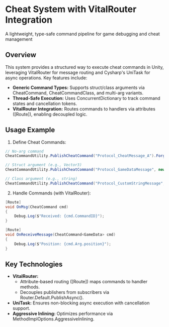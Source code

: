 # Cheat System with VitalRouter Integration
A lightweight, type-safe command pipeline for game debugging and cheat management

## Overview
This system provides a structured way to execute cheat commands in Unity, leveraging VitalRouter for message routing and Cysharp's UniTask for async operations. Key features include:

- **Generic Command Types:** Supports struct/class arguments via CheatCommand<T>, CheatCommandClass<T>, and multi-arg variants.
- **Thread-Safe Execution:** Uses ConcurrentDictionary to track command states and cancellation tokens.
- **VitalRouter Integration:** Routes commands to handlers via attributes ([Route]), enabling decoupled logic.

## Usage Example
1. Define Cheat Commands:
``` csharp
// No-arg command 
CheatCommandUtility.PublishCheatCommand("Protocol_CheatMessage_A").Forget();

// Struct argument (e.g., Vector3)
CheatCommandUtility.PublishCheatCommand("Protocol_GameDataMessage", new GameData(...)).Forget();

// Class argument (e.g., string)
CheatCommandUtility.PublishCheatCommand("Protocol_CustomStringMessage", "Hello").Forget();
```

2. Handle Commands (with VitalRouter):
``` csharp
[Route]
void OnMsg(CheatCommand cmd) 
{
    Debug.Log($"Received: {cmd.CommandID}");
}

[Route]
void OnReceiveMessage(CheatCommand<GameData> cmd) 
{
    Debug.Log($"Position: {cmd.Arg.position}"); 
}

``` 

## Key Technologies
- **VitalRouter:**
  - Attribute-based routing ([Route]) maps commands to handler methods.
  - Decouples publishers from subscribers via Router.Default.PublishAsync().
- **UniTask:** Ensures non-blocking async execution with cancellation support.
- **Aggressive Inlining:** Optimizes performance via MethodImplOptions.AggressiveInlining.